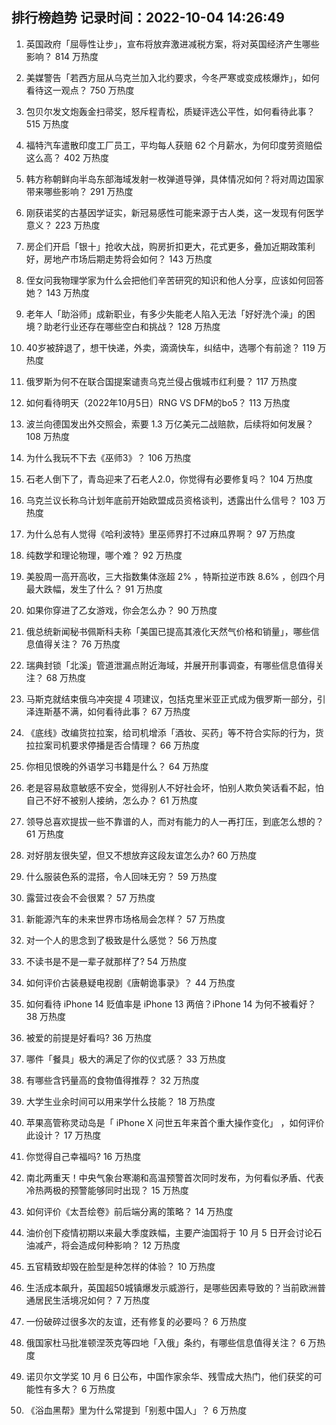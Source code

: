 
## 排行榜趋势 记录时间：2022-10-04 14:26:49
  
  1. 英国政府「屈辱性让步」，宣布将放弃激进减税方案，将对英国经济产生哪些影响？ 814 万热度
    
  2. 美媒警告「若西方屈从乌克兰加入北约要求，今冬严寒或变成核爆炸」，如何看待这一观点？ 750 万热度
    
  3. 包贝尔发文炮轰金扫帚奖，怒斥程青松，质疑评选公平性，如何看待此事？ 515 万热度
    
  4. 福特汽车遣散印度工厂员工，平均每人获赔 62 个月薪水，为何印度劳资赔偿这么高？ 402 万热度
    
  5. 韩方称朝鲜向半岛东部海域发射一枚弹道导弹，具体情况如何？将对周边国家带来哪些影响？ 291 万热度
    
  6. 刚获诺奖的古基因学证实，新冠易感性可能来源于古人类，这一发现有何医学意义？ 223 万热度
    
  7. 房企们开启「银十」抢收大战，购房折扣更大，花式更多，叠加近期政策利好，房地产市场后期走势将会如何？ 143 万热度
    
  8. 侄女问我物理学家为什么会把他们辛苦研究的知识和他人分享，应该如何回答她？ 143 万热度
    
  9. 老年人「助浴师」成新职业，有多少失能老人陷入无法「好好洗个澡」的困境？助老行业还存在哪些空白和挑战？ 128 万热度
    
  10. 40岁被辞退了，想干快递，外卖，滴滴快车，纠结中，选哪个有前途？ 119 万热度
    
  11. 俄罗斯为何不在联合国提案谴责乌克兰侵占俄城市红利曼？ 117 万热度
    
  12. 如何看待明天（2022年10月5日）RNG VS DFM的bo5？ 113 万热度
    
  13. 波兰向德国发出外交照会，索要 1.3 万亿美元二战赔款，后续将如何发展？ 108 万热度
    
  14. 为什么我玩不下去《巫师3》？ 106 万热度
    
  15. 石老人倒下了，青岛迎来了石老人2.0，你觉得有必要修复吗？ 104 万热度
    
  16. 乌克兰议长称乌计划年底前开始欧盟成员资格谈判，透露出什么信号？ 103 万热度
    
  17. 为什么总有人觉得《哈利波特》里巫师界打不过麻瓜界啊？ 97 万热度
    
  18. 纯数学和理论物理，哪个难？ 92 万热度
    
  19. 美股周一高开高收，三大指数集体涨超 2% ，特斯拉逆市跌 8.6% ，创四个月最大跌幅，发生了什么？ 91 万热度
    
  20. 如果你穿进了乙女游戏，你会怎么办？ 90 万热度
    
  21. 俄总统新闻秘书佩斯科夫称「美国已提高其液化天然气价格和销量」，哪些信息值得关注？ 76 万热度
    
  22. 瑞典封锁「北溪」管道泄漏点附近海域，并展开刑事调查，有哪些信息值得关注？ 68 万热度
    
  23. 马斯克就结束俄乌冲突提 4 项建议，包括克里米亚正式成为俄罗斯一部分，引泽连斯基不满，如何看待此事？ 67 万热度
    
  24. 《底线》改编货拉拉案，给司机增添「酒妆、买药」等不符合实际的行为，货拉拉案司机要求停播是否合情理？ 66 万热度
    
  25. 你相见恨晚的外语学习书籍是什么？ 64 万热度
    
  26. 老是容易敌意敏感不安全，觉得别人不好社会坏，怕别人欺负笑话看不起，怕自己不好不被别人接纳，怎么办？ 61 万热度
    
  27. 领导总喜欢提拔一些不靠谱的人，而对有能力的人一再打压，到底怎么想的？ 61 万热度
    
  28. 对好朋友很失望，但又不想放弃这段友谊怎么办? 60 万热度
    
  29. 什么服装色系的混搭，令人回味无穷？ 59 万热度
    
  30. 露营过夜会不会很累？ 57 万热度
    
  31. 新能源汽车的未来世界市场格局会怎样？ 57 万热度
    
  32. 对一个人的思念到了极致是什么感觉？ 56 万热度
    
  33. 不读书是不是一辈子就那样了? 54 万热度
    
  34. 如何评价古装悬疑电视剧《唐朝诡事录》？ 44 万热度
    
  35. 如何看待 iPhone 14 贬值率是 iPhone 13 两倍？iPhone 14 为何不被看好？ 38 万热度
    
  36. 被爱的前提是好看吗? 36 万热度
    
  37. 哪件「餐具」极大的满足了你的仪式感？ 33 万热度
    
  38. 有哪些含钙量高的食物值得推荐？ 32 万热度
    
  39. 大学生业余时间可以用来学什么技能？ 18 万热度
    
  40. 苹果高管称灵动岛是「 iPhone X 问世五年来首个重大操作变化」 ，如何评价此设计？ 17 万热度
    
  41. 你觉得自己幸福吗? 16 万热度
    
  42. 南北两重天！中央气象台寒潮和高温预警首次同时发布，为何看似矛盾、代表冷热两极的预警能够同时出现？ 15 万热度
    
  43. 如何评价《太吾绘卷》前后端分离的策略？ 14 万热度
    
  44. 油价创下疫情初期以来最大季度跌幅，主要产油国将于 10 月 5 日开会讨论石油减产，将会造成何种影响？ 12 万热度
    
  45. 五官精致却毁在脸型是种怎样的体验？ 10 万热度
    
  46. 生活成本飙升，英国超50城镇爆发示威游行，是哪些因素导致的？当前欧洲普通居民生活境况如何？ 7 万热度
    
  47. 一份破碎过很多次的友谊，还有修复的必要吗？ 6 万热度
    
  48. 俄国家杜马批准顿涅茨克等四地「入俄」条约，有哪些信息值得关注？ 6 万热度
    
  49. 诺贝尔文学奖 10 月 6 日公布，中国作家余华、残雪成大热门，他们获奖的可能性有多大？ 6 万热度
    
  50. 《浴血黑帮》里为什么常提到「别惹中国人」？ 6 万热度
    